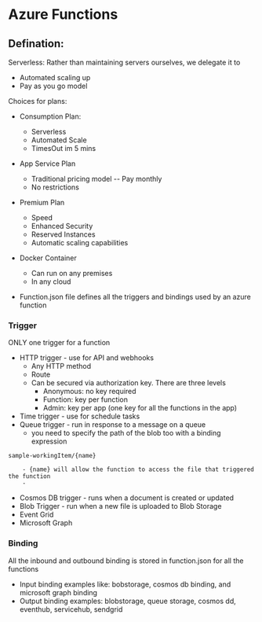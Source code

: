 # Azure Functions

## Defination:

Serverless: Rather than maintaining servers ourselves, we delegate it to 
- Automated scaling up
- Pay as you go model

Choices for plans:

- Consumption Plan: 
    - Serverless
    - Automated Scale
    - TimesOut im 5 mins

- App Service Plan
    - Traditional pricing model -- Pay monthly
    - No restrictions

- Premium Plan
    - Speed
    - Enhanced Security 
    - Reserved Instances
    - Automatic scaling capabilities

- Docker Container
    - Can run on any premises
    - In any cloud

- Function.json file defines all the triggers and bindings used by an azure function

### Trigger
ONLY one trigger for a function
- HTTP trigger - use for API and webhooks
    - Any HTTP method
    - Route 
    - Can be secured via authorization key. There are three levels
        - Anonymous: no key required
        - Function: key per function
        - Admin: key per app (one key for all the functions in the app)
- Time trigger - use for schedule tasks
- Queue trigger - run in response to a message on a queue
	- you need to specify the path of the blob too with a binding expression
```
sample-workingItem/{name}
```
		- {name} will allow the function to access the file that triggered the function
		- 
- Cosmos DB trigger - runs when a document is created or updated
- Blob Trigger - run when a new file is uploaded to Blob Storage
- Event Grid
- Microsoft Graph


### Binding

All the inbound and outbound binding is stored in function.json for all the functions

- Input binding examples like: bobstorage, cosmos db binding, and microsoft graph binding
- Output binding examples: blobstorage, queue storage, cosmos dd, eventhub, servicehub, sendgrid 

